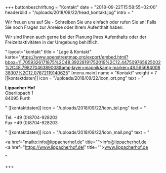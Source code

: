 +++
buttonbeschriftung = "Kontakt"
date = "2018-09-22T15:58:55+02:00"
headerbild = "/uploads/2018/09/22/head_kontakt.jpg"
intro = "<p>Wir freuen uns auf Sie - Schreiben Sie uns einfach oder rufen Sie an!  Falls Sie noch Fragen zur Anreise oder Ihrem Aufenthalt haben.</p><p>Wir sind Ihnen auch gerne bei der Planung Ihres Aufenthalts oder der Freizeitaktivitäten in der Umgebung behilflich.</p>"
layout="kontakt"
title = "Lage & Kontakt"
karte="https://www.openstreetmap.org/export/embed.html?bbox=11.7059326171875%2C48.39228191752019%2C12.447509765625002%2C48.79827046389008&amp;layer=mapnik&amp;marker=48.59568400838307%2C12.07672119140625"
[menu.main]
name = "Kontakt"
weight = 7
[[kontaktdaten]]
icon = "/uploads/2018/09/22/icon_ort.png"
text = "<p><strong>Lippacher Hof</strong><br>Oberlippach 1 <br>84095 Furth</p>"
[[kontaktdaten]]
icon = "/uploads/2018/09/22/icon_tel.png"
text = "<p>Tel. +49 (0)8704-928202<br>Fax +49 (0)8704-928203</p>"
[[kontaktdaten]]
icon = "/uploads/2018/09/22/icon_mail.png"
text = "<p><a href=\"mailto:info@lippacherhof.de\" title=\"\">info@lippacherhof.de</a><br><a href=\"https://www.lippacherhof.de\" title=\"\">www.lippacherhof.de</a></p>"

+++
